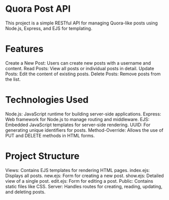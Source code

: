 # Quora Post API
This project is a simple RESTful API for managing Quora-like posts using Node.js, Express, and EJS for templating.

# Features
Create a New Post: Users can create new posts with a username and content.
Read Posts: View all posts or individual posts in detail.
Update Posts: Edit the content of existing posts.
Delete Posts: Remove posts from the list.

# Technologies Used
Node.js: JavaScript runtime for building server-side applications.
Express: Web framework for Node.js to manage routing and middleware.
EJS: Embedded JavaScript templates for server-side rendering.
UUID: For generating unique identifiers for posts.
Method-Override: Allows the use of PUT and DELETE methods in HTML forms.

# Project Structure
Views: Contains EJS templates for rendering HTML pages.
index.ejs: Displays all posts.
new.ejs: Form for creating a new post.
show.ejs: Detailed view of a single post.
edit.ejs: Form for editing a post.
Public: Contains static files like CSS.
Server: Handles routes for creating, reading, updating, and deleting posts.
